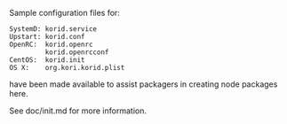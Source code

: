 Sample configuration files for:
```
SystemD: korid.service
Upstart: korid.conf
OpenRC:  korid.openrc
         korid.openrcconf
CentOS:  korid.init
OS X:    org.kori.korid.plist
```
have been made available to assist packagers in creating node packages here.

See doc/init.md for more information.
